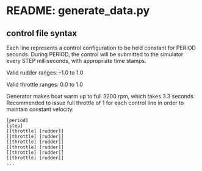 # README: generate_data.py

## control file syntax

Each line represents a control configuration to be held constant for PERIOD seconds. During PERIOD, the control will be submitted to the simulator every STEP milliseconds, with appropriate time stamps.

Valid rudder ranges: -1.0 to 1.0

Valid throttle ranges: 0.0 to 1.0

Generator makes boat warm up to full 3200 rpm, which takes 3.3 seconds. Recommended to issue full throttle of 1 for each control line in order to maintain constant velocity.

    [period]
    [step]
    [[throttle] [rudder]]
    [[throttle] [rudder]]
    [[throttle] [rudder]]
    [[throttle] [rudder]]
    [[throttle] [rudder]]
    [[throttle] [rudder]]
    ...    